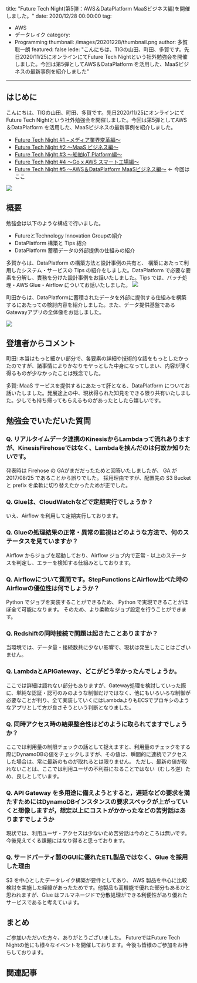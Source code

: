 title: "Future Tech Night(第5弾：AWS＆DataPlatform MaaSビジネス編)を開催しました。"
date: 2020/12/28 00:00:00
tag:
  - AWS
  - データレイク
category:
  - Programming
thumbnail: /images/20201228/thumbnail.png
author: 多賀聡一朗
featured: false
lede: "こんにちは、TIGの山田、町田、多賀です。先日2020/11/25にオンラインにてFuture Tech Nightという社外勉強会を開催しました。今回は第5弾としてAWS＆DataPlatform を活用した、MaaSビジネスの最新事例を紹介しました"
---

## はじめに
こんにちは、TIGの山田、町田、多賀です。先日2020/11/25にオンラインにてFuture Tech Nightという社外勉強会を開催しました。今回は第5弾としてAWS＆DataPlatform を活用した、MaaSビジネスの最新事例を紹介しました。

* [Future Tech Night #1 ~メディア業界変革編～](https://future.connpass.com/event/177093/)
* [Future Tech Night #2 ～MaaS ビジネス編～](https://future.connpass.com/event/179387/)
* [Future Tech Night #3 ～船舶IoT Platform編～](https://future.connpass.com/event/185051/)
* [Future Tech Night #4 〜Go x AWS スマート工場編〜](https://future.connpass.com/event/188742/)
* [Future Tech Night #5 〜AWS＆DataPlatform MaaSビジネス編〜](https://future.connpass.com/event/195568/) ← 今回はここ

![](/images/20201228/74fb7c65c1ef518a159eb99b5105ef10.png)


## 概要

勉強会は以下のような構成で行いました。

* FutureとTechnology Innovation Groupの紹介
* DataPlatform 構築と Tips 紹介
* DataPlatform 蓄積データの外部提供の仕組みの紹介

多賀からは、DataPlatform の構築方法と設計事例の共有と、 構築にあたって利用したシステム・サービスの Tips の紹介をしました。DataPlatform で必要な要素を分解し、責務を分けた設計事例をお話いたしました。Tips では、バッチ処理・AWS Glue・Airflow についてお話いたしました。
![](/images/20201228/image.png)

町田からは、DataPlatformに蓄積されたデータを外部に提供する仕組みを構築するにあたっての検討内容を紹介しました。また、データ提供基盤であるGatewayアプリの全体像をお話しました。

![](/images/20201228/2020-12-25_153425.jpg)


## 登壇者からコメント

町田: 本当はもっと細かい部分で、各要素の詳細や技術的な話をもっとしたかったのですが、諸事情によりかなりモヤっとした中身になってしまい、内容が薄く得るものが少なかったことは残念でした。

多賀: MaaS サービスを提供するにあたって肝となる、DataPlatform についてお話いたしました。発展途上の中、現状得られた知見をできる限り共有いたしました。少しでも持ち帰ってもらえるものがあったとしたら嬉しいです。

## 勉強会でいただいた質問

### Q. リアルタイムデータ連携のKinesisからLambdaって流れありますが、KinesisFirehoseではなく、Lambdaを挟んだのは何故か知りたいです。

発表時は Firehose の GAがまだだったためと回答いたしましたが、 GA が 2017/08/25 であることから誤りでした。 採用理由ですが、配置先の S3 Bucket と prefix を柔軟に切り替えたかったためが正でした。

### Q. Glueは、CloudWatchなどで定期実行でしょうか？ 

いえ、Airflow を利用して定期実行しております。

### Q. Glueの処理結果の正常・異常の監視はどのような方法で、何のステータスを見ていますか？

Airflow からジョブを起動しており、Airflow ジョブ内で正常・以上のステータスを判定し、エラーを検知する仕組みとしております。

### Q. Airflowについて質問です。StepFunctionsとAirflow比べた時のAirflowの優位性は何でしょうか？

Python でジョブを実装することができるため、 Python で実現できることがほぼ全て可能になります。 そのため、より柔軟なジョブ設定を行うことができます。

### Q. Redshiftの同時接続で問題は起きたことありますか？

当環境では、データ量・接続数共に少ない影響で、現状は発生したことはございません。

### Q. LambdaとAPIGateway、どこがどう辛かったんでしょうか。

ここでは詳細は語れない部分もありますが、Gateway処理を検討していった際に、単純な認証・認可のみのような制御だけではなく、他にもいろいろな制御が必要なことが判り、全て実装していくにはLambdaよりもECSでプロキシのようなアプリとして方が良さそうという判断となりました。

### Q. 同時アクセス時の結果整合性はどのように取られてますでしょうか？

ここでは利用量の制限チェックの話として捉えますと、利用量のチェックをする際にDynamoDBの値をチェックしますが、その値は、瞬間的に連続でアクセスした場合は、常に最新のものが取れるとは限りません。
ただし、最新の値が取れないことは、ここでは利用ユーザの不利益になることではない（むしろ逆）ため、良しとしています。

### Q. API Gateway を多用途に備えようとすると，遅延などの要求を満たすためにはDynamoDBインスタンスの要求スペックが上がっていくと想像しますが，想定以上にコストがかかったなどの苦労話はありますでしょうか

現状では、利用ユーザ・アクセスは少ないため苦労話は今のところは無いです。今後見えてくる課題にはなり得ると思っております。

### Q. サードパーティ製のGUIに優れたETL製品ではなく、Glue を採用した理由

S3 を中心としたデータレイク構築が要件としてあり、 AWS 製品を中心に比較検討を実施した経緯があったためです。他製品も高機能で優れた部分もあるかと思われますが、Glue はフルマネージドで分散処理ができる利便性があり優れたサービスであると考えています。

## まとめ

ご参加いただいた方々、ありがとうございました。
FutureではFuture Tech Nightの他にも様々なイベントを開催しております。今後も皆様のご参加をお待ちしております。


## 関連記事

<div class="iframely-embed"><div class="iframely-responsive" style="height: 140px; padding-bottom: 0;"><a href="https://future-architect.github.io/articles/20200925/index.html" data-iframely-url="//cdn.iframe.ly/api/iframe?url=https%3A%2F%2Ffuture-architect.github.io%2Farticles%2F20200925%2F&key=eed90a27f7b47e9333aee373cceb6203&iframe=card-small"></a></div></div><script async src="//cdn.iframe.ly/embed.js" charset="utf-8"></script>
